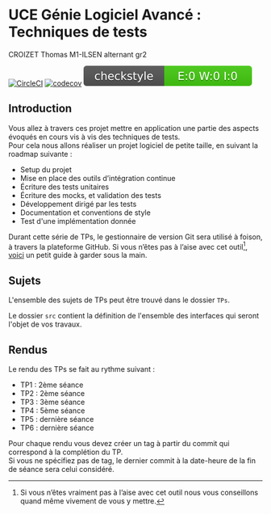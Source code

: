 # UCE Génie Logiciel Avancé : Techniques de tests

CROIZET Thomas
M1-ILSEN alternant gr2

[![CircleCI](https://dl.circleci.com/status-badge/img/gh/CroizetThomas/ceri-m1-techniques-de-test/tree/master.svg?style=svg)](https://dl.circleci.com/status-badge/redirect/gh/CroizetThomas/ceri-m1-techniques-de-test/tree/master)
[![codecov](https://codecov.io/gh/CroizetThomas/ceri-m1-techniques-de-test/graph/badge.svg?token=9YZ1EYRCNV)](https://codecov.io/gh/CroizetThomas/ceri-m1-techniques-de-test)
[![Checkstyle](target/generated-resources/badges/checkstyle-result.svg)]()


## Introduction

Vous allez à travers ces projet mettre en application une partie des aspects évoqués en cours vis à vis des techniques de tests.  
Pour cela nous allons réaliser un projet logiciel de petite taille, en suivant la roadmap suivante : 
- Setup du projet
- Mise en place des outils d’intégration continue
- Écriture des tests unitaires
- Écriture des mocks, et validation des tests
- Développement dirigé par les tests
- Documentation et conventions de style
- Test d'une implémentation donnée

Durant cette série de TPs, le gestionnaire de version Git sera utilisé à foison, à travers la plateforme GitHub. Si vous n’êtes pas à l’aise avec cet outil[^1], [voici](http://rogerdudler.github.io/git-guide/) un petit guide à garder sous la main.

## Sujets

L'ensemble des sujets de TPs peut être trouvé dans le dossier `TPs`.

Le dossier `src` contient la définition de l'ensemble des interfaces qui seront l'objet de vos travaux.

## Rendus

Le rendu des TPs se fait au rythme suivant :

- TP1 : 2ème séance
- TP2 : 2ème séance
- TP3 : 3ème séance
- TP4 : 5ème séance
- TP5 : dernière séance
- TP6 : dernière séance

Pour chaque rendu vous devez créer un tag à partir du commit qui correspond à la complétion du TP.  
Si vous ne spécifiez pas de tag, le dernier commit à la date-heure de la fin de séance sera celui considéré.

[^1]: Si vous n’êtes vraiment pas à l’aise avec cet outil nous vous conseillons quand même vivement de vous y mettre.
